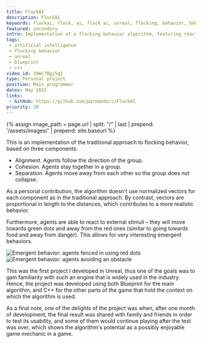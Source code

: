 ```yaml
---
title: FlockAI
description: FlockAI
keywords: flockai, flock, ai, flock ai, unreal, flocking, behavior, behaviour
featured: secondary
intro: Implementation of a flocking behavior algorithm, featuring reaction to external stimuli.
tags:
 - artificial intelligence
 - flocking behavior
 - unreal
 - blueprint
 - c++
video_id: 39Wc7Bgj5gI
type: Personal project
position: Main programmer
dates: May 2015
links: 
 - GitHub: https://github.com/parmandorc/FlockAI
priority: 20 
---
```


{% assign image_path = page.url | split: "/" | last | prepend: '/assets/images/' | prepend: site.baseurl %}

This is an implementation of the traditional approach to flocking behavior, based on three components:
- Alignment. Agents follow the direction of the group.
- Cohesion. Agents stay together in a group.
- Separation. Agents move away from each other so the group does not collapse.

As a personal contribution, the algorithm doesn't use normalized vectors for each component as in the traditional approach. By contrast, vectors are proportional in length to the distances, which contributes to a more realistic behavior.

Furthermore, agents are able to react to external stimuli – they will move towards green dots and away from the red ones (similar to going towards food and away from danger). This allows for very interesting emergent behaviors.

<div class="image-group">
	<div><img alt="Emergent behavior: agents fenced in using red dots" src="{{image_path}}/fence-in.jpg" /></div>
	<div><img alt="Emergent behavior: agents avoiding an obstacle" src="{{image_path}}/avoid.jpg" /></div>
</div>

This was the first project I developed in Unreal, thus one of the goals was to gain familiarity with such an engine that is widely used in the industry. Hence, the project was developed using both Blueprint for the main algorithm, and C++ for the other parts of the game that hold the context on which the algorithm is used.

As a final note, one of the delights of the project was when, after one month of development, the final result was shared with family and friends in order to test its usability, and some of them would continue playing after the test was over, which shows the algorithm's potential as a possibly enjoyable game mechanic in a game.
